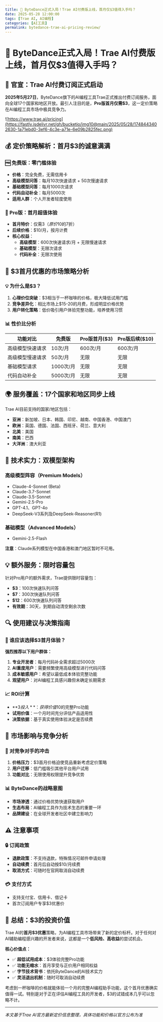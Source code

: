 ```yaml
---
title: 🚀 ByteDance正式入局！Trae AI付费版上线，首月仅$3值得入手吗？
date: 2025-05-28 12:00:00
tags: [Trae AI, AI编程]
categories: [AI工具]
permalink: bytedance-trae-ai-pricing-review/
---
```


# 🚀 ByteDance正式入局！Trae AI付费版上线，首月仅$3值得入手吗？



## 📢 官宣：Trae AI付费订阅正式启动

**2025年5月27日**，ByteDance旗下的AI编程工具Trae正式推出付费订阅服务，面向全球17个国家和地区开放。最引人注目的是，**Pro版首月仅需$3**，这一定价策略在AI编程工具市场中极具竞争力。

![https://www.trae.ai/pricing](https://fastly.jsdelivr.net/gh/bucketio/img10@main/2025/05/28/1748443402630-1a71ebd0-3ef6-4c3e-a71e-6e09b2825fec.png)

## 💰 定价策略解析：首月$3的诚意满满

### 🆓 免费版：零门槛体验
- **价格**：完全免费，无需信用卡
- **高级模型问答**：每月10次快速请求 + 50次慢速请求
- **基础模型问答**：每月1000次请求
- **代码自动补全**：每月5000次
- **适用人群**：个人开发者轻度使用

### 💎 Pro版：首月超值体验
- **首月特价**：仅需$3（原价$10的7折）
- **后续价格**：$10/月，按月计费
- **核心权益**：
  - **高级模型**：600次快速请求/月 + 无限慢速请求
  - **基础模型**：无限次请求
  - **代码补全**：无限次使用

## 🎯 $3首月优惠的市场策略分析

### 💡 为什么是$3？
1. **心理价位突破**：$3相当于一杯咖啡的价格，极大降低试用门槛
2. **竞争差异化**：相比市场上$15-20的月费，形成明显价格优势
3. **用户转化策略**：低价吸引用户体验完整功能，培养使用习惯

### 📊 性价比分析
| 功能对比 | 免费版 | Pro版首月($3) | Pro版后续($10) |
|---------|--------|---------------|----------------|
| 高级模型快速请求 | 10次/月 | 600次/月 | 600次/月 |
| 高级模型慢速请求 | 50次/月 | 无限 | 无限 |
| 基础模型请求 | 1000次/月 | 无限 | 无限 |
| 代码自动补全 | 5000次/月 | 无限 | 无限 |

## 🌍 服务覆盖：17个国家和地区同步上线

Trae AI目前支持的国家/地区包括：
- **亚洲**：新加坡、日本、韩国、印尼、越南、中国香港、中国澳门
- **欧洲**：英国、德国、法国、西班牙、荷兰、意大利  
- **北美**：美国
- **南美**：巴西
- **大洋洲**：澳大利亚

## 🤖 技术实力：双模型架构

### 高级模型阵容（Premium Models）
- Claude-4-Sonnet (Beta)
- Claude-3.7-Sonnet  
- Claude-3.5-Sonnet
- Gemini-2.5-Pro
- GPT-4.1、GPT-4o
- DeepSeek-V3系列及DeepSeek-Reasoner(R1)

### 基础模型（Advanced Models）
- Gemini-2.5-Flash

**注意**：Claude系列模型在中国香港和澳门地区暂时不可用。

## 💡 额外服务：限时容量包

针对Pro用户的额外需求，Trae提供限时容量包：
- **$3**：100次快速队列问答
- **$7**：300次快速队列问答  
- **$12**：600次快速队列问答
- **有效期**：30天，到期自动清空剩余次数

## 🔍 使用建议与决策指南

### 💭 谁应该选择$3首月体验？

**强烈推荐以下用户群体：**
1. **专业开发者**：每月代码补全需求超过5000次
2. **AI重度用户**：需要频繁使用高级模型进行代码问答
3. **成本敏感用户**：希望以最低成本体验完整功能
4. **观望用户**：对AI编程工具感兴趣但未确定长期需求

### 📈 ROI计算
- **$3投入**：获得价值$10的完整Pro功能
- **试用价值**：一个月时间充分评估产品适用性
- **决策依据**：基于真实使用体验决定是否续费

## 🚀 市场影响与竞争分析

### 🎯 对竞争对手的冲击
1. **价格压力**：$3首月价格迫使竞品重新考虑定价策略
2. **用户迁移**：低门槛吸引其他平台用户试用
3. **功能对比**：无限使用权限提升竞争优势

### 📊 ByteDance的战略意图
- **市场渗透**：通过价格优势快速获取用户
- **生态布局**：AI编程工具作为技术生态的重要一环
- **品牌建设**：在全球开发者社区中建立影响力

## ⚠️ 注意事项

### 🔒 订阅政策
- **退款政策**：不支持退款，特殊情况可邮件申请处理
- **自动续费**：首月后自动按$10/月续费
- **取消方式**：可随时在官网取消自动续费

### 💳 支付方式
- 支持支付宝、信用卡、借记卡
- 首次订阅用户专享$3优惠价

## 📝 总结：$3的投资价值

Trae AI的**首月$3优惠**策略，为AI编程工具市场带来了新的定价标杆。对于任何对AI辅助编程感兴趣的开发者来说，这都是一个**低风险、高收益**的尝试机会。

**核心价值点：**
- ✅ **超低试用成本**：$3体验完整Pro功能
- ✅ **功能无缩水**：首月享受与正价用户相同权益  
- ✅ **字节技术背书**：依托ByteDance的AI技术实力
- ✅ **灵活退出机制**：随时可取消自动续费

考虑到一杯咖啡的价格就能体验一个月的完整AI编程助手功能，这个首月优惠确实值得一试。特别是对于正在评估AI编程工具的开发者，$3的试错成本几乎可以忽略不计。

---
*本文基于Trae AI官方最新定价信息整理，具体功能和价格以官方公布为准*